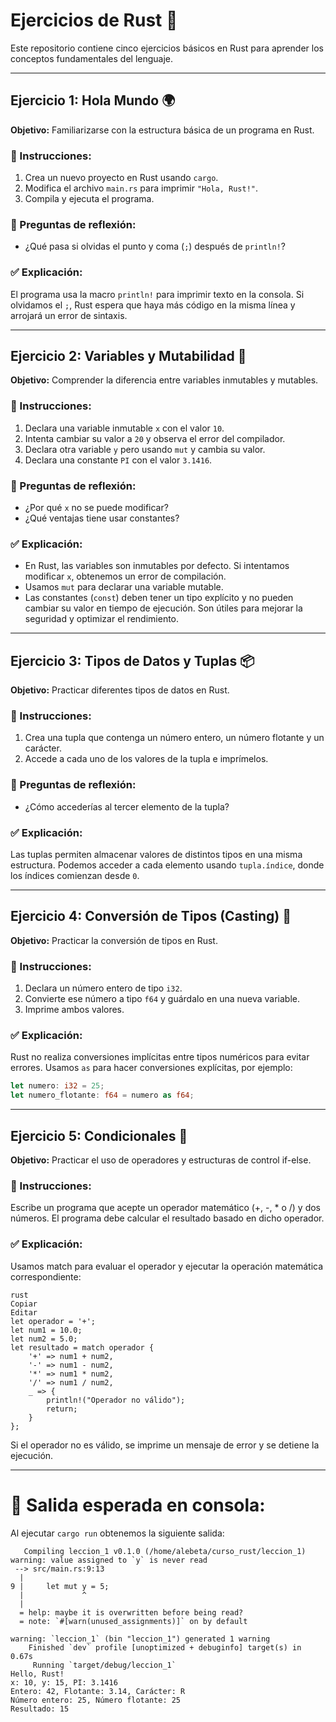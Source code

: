 # Ejercicios de Rust 🦀

Este repositorio contiene cinco ejercicios básicos en Rust para aprender los conceptos fundamentales del lenguaje.

---

## Ejercicio 1: Hola Mundo 🌍

**Objetivo:** Familiarizarse con la estructura básica de un programa en Rust.

### 📌 Instrucciones:

1. Crea un nuevo proyecto en Rust usando `cargo`.
2. Modifica el archivo `main.rs` para imprimir `"Hola, Rust!"`.
3. Compila y ejecuta el programa.

### 🔹 Preguntas de reflexión:

- ¿Qué pasa si olvidas el punto y coma (`;`) después de `println!`?

### ✅ Explicación:

El programa usa la macro `println!` para imprimir texto en la consola. Si olvidamos el `;`, Rust espera que haya más código en la misma línea y arrojará un error de sintaxis.

---

## Ejercicio 2: Variables y Mutabilidad 🔀

**Objetivo:** Comprender la diferencia entre variables inmutables y mutables.

### 📌 Instrucciones:

1. Declara una variable inmutable `x` con el valor `10`.
2. Intenta cambiar su valor a `20` y observa el error del compilador.
3. Declara otra variable `y` pero usando `mut` y cambia su valor.
4. Declara una constante `PI` con el valor `3.1416`.

### 🔹 Preguntas de reflexión:

- ¿Por qué `x` no se puede modificar?
- ¿Qué ventajas tiene usar constantes?

### ✅ Explicación:

- En Rust, las variables son inmutables por defecto. Si intentamos modificar `x`, obtenemos un error de compilación.
- Usamos `mut` para declarar una variable mutable.
- Las constantes (`const`) deben tener un tipo explícito y no pueden cambiar su valor en tiempo de ejecución. Son útiles para mejorar la seguridad y optimizar el rendimiento.

---

## Ejercicio 3: Tipos de Datos y Tuplas 📦

**Objetivo:** Practicar diferentes tipos de datos en Rust.

### 📌 Instrucciones:

1. Crea una tupla que contenga un número entero, un número flotante y un carácter.
2. Accede a cada uno de los valores de la tupla e imprímelos.

### 🔹 Preguntas de reflexión:

- ¿Cómo accederías al tercer elemento de la tupla?

### ✅ Explicación:

Las tuplas permiten almacenar valores de distintos tipos en una misma estructura. Podemos acceder a cada elemento usando `tupla.índice`, donde los índices comienzan desde `0`.

---

## Ejercicio 4: Conversión de Tipos (Casting) 🔄

**Objetivo:** Practicar la conversión de tipos en Rust.

### 📌 Instrucciones:

1. Declara un número entero de tipo `i32`.
2. Convierte ese número a tipo `f64` y guárdalo en una nueva variable.
3. Imprime ambos valores.

### ✅ Explicación:

Rust no realiza conversiones implícitas entre tipos numéricos para evitar errores. Usamos `as` para hacer conversiones explícitas, por ejemplo:

```rust
let numero: i32 = 25;
let numero_flotante: f64 = numero as f64;
```
---

## Ejercicio 5: Condicionales 🧮

**Objetivo:** Practicar el uso de operadores y estructuras de control if-else.

### 📌 Instrucciones:

Escribe un programa que acepte un operador matemático (+, -, * o /) y dos números.
El programa debe calcular el resultado basado en dicho operador.

### ✅ Explicación:

Usamos match para evaluar el operador y ejecutar la operación matemática correspondiente:

```
rust
Copiar
Editar
let operador = '+';
let num1 = 10.0;
let num2 = 5.0;
let resultado = match operador {
    '+' => num1 + num2,
    '-' => num1 - num2,
    '*' => num1 * num2,
    '/' => num1 / num2,
    _ => {
        println!("Operador no válido");
        return;
    }
};
```
Si el operador no es válido, se imprime un mensaje de error y se detiene la ejecución.

---
# 🚀 Salida esperada en consola:

Al ejecutar `cargo run` obtenemos la siguiente salida:

```
   Compiling leccion_1 v0.1.0 (/home/alebeta/curso_rust/leccion_1)
warning: value assigned to `y` is never read
 --> src/main.rs:9:13
  |
9 |     let mut y = 5;
  |             ^
  |
  = help: maybe it is overwritten before being read?
  = note: `#[warn(unused_assignments)]` on by default

warning: `leccion_1` (bin "leccion_1") generated 1 warning
    Finished `dev` profile [unoptimized + debuginfo] target(s) in 0.67s
     Running `target/debug/leccion_1`
Hello, Rust!
x: 10, y: 15, PI: 3.1416
Entero: 42, Flotante: 3.14, Carácter: R
Número entero: 25, Número flotante: 25
Resultado: 15

```
